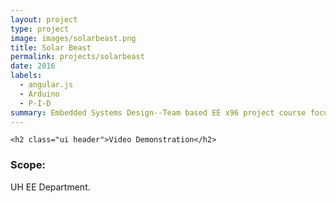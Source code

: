 ```yaml
---
layout: project
type: project
image: images/solarbeast.png
title: Solar Beast
permalink: projects/solarbeast
date: 2016
labels:
  - angular.js
  - Arduino
  - P-I-D
summary: Embedded Systems Design--Team based EE x96 project course focused on using Arduino.
---
```


<div class="ui black inverted center aligned segment">

    <h2 class="ui header">Video Demonstration</h2>

</div>

<div class="ui container">
	<div class="ui embed" data-source="vimeo" data-id="199945024" data-placeholder="/images/solarbeast.png">
	</div>
</div>


<h3>Scope:</h3>
<div class="ui stacked segment" style="background: #98878F>
    <p>Embedded System Design challenged us to use the popular Arduino microcontroller to build an innovative new product.  The project culminated with a sales pitch presentation at the end of the semester.  Many of the teams created intersting prodcuts that pushed the limits of what is possible with just an Arduino.  The motivation behind our project was to develop a cheap, peripheral system that can improve the power quality of solar arrays.  In particular, one way to improve power quality is to include a magnification lens transposed over the solar panel, the drawback, however, is angle of incidence must be nearly perfect for the power quality to improve.  Our system set to solve this problem using Log-Scale Analog Light Sensors, 180-degree Servo, and 3200-N Linear Actuater in conjunction with our Arduino.  Although initially designed as a theoretically addition to a magnified solar array, the system was capable of maintaing a 14V floating charge on a lead-acid powerbank, and led to data that supports a 13% increase in energy collection on traditional solar panels.</p>
</div>
<h3>Role:</h3>
<div class="ui stacked segment" style="background: #98878F>
    <p>In this project, I was a lead programmer who was responsible for programming the P-I-D algorithm and subsequent tuning.  I started by programming a basic iteration of the P-I-D that was capable of making binary decisions.  After which, I began deciding how aggressive the movement of the motors should be in relation to the analog data stream from our ICs.  The pedagogy of the algorithm was that the system should try to minimize the standard deviation of the IC Light Sensors.  To achieve this, a schematic of edges between the ICs was devised and movement was tuned based on a greatest-edge calculation.  From there I worked to improve our Angular.JS web application which included a User-Interface for viewing metrics.  The project was a success as shown by the systems ability to keep a floating charge on the lead-acid powerbank.</p>
</div>
<h4>Further Reading:</h4>
<div class="ui stacked segment" style="background: #98878F>
    You can learn more at the <a href="http://ee.hawaii.edu">UH EE Department</a>.
</div>
